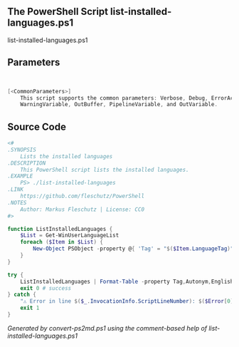 ## The PowerShell Script **list-installed-languages.ps1**

list-installed-languages.ps1 


## Parameters
```powershell


[<CommonParameters>]
    This script supports the common parameters: Verbose, Debug, ErrorAction, ErrorVariable, WarningAction, 
    WarningVariable, OutBuffer, PipelineVariable, and OutVariable.
```

## Source Code
```powershell
<#
.SYNOPSIS
	Lists the installed languages
.DESCRIPTION
	This PowerShell script lists the installed languages.
.EXAMPLE
	PS> ./list-installed-languages
.LINK
	https://github.com/fleschutz/PowerShell
.NOTES
	Author: Markus Fleschutz | License: CC0
#>

function ListInstalledLanguages { 
	$List = Get-WinUserLanguageList
	foreach ($Item in $List) {
		New-Object PSObject -property @{ 'Tag' = "$($Item.LanguageTag)"; 'Autonym' = "$($Item.Autonym)"; 'English' = "$($Item.EnglishName)"; 'Spellchecking' = "$($Item.Spellchecking)"; 'Handwriting' = "$($Item.Handwriting)" }
	}
}

try {
	ListInstalledLanguages | Format-Table -property Tag,Autonym,English,Spellchecking,Handwriting
	exit 0 # success
} catch {
	"⚠️ Error in line $($_.InvocationInfo.ScriptLineNumber): $($Error[0])"
	exit 1
}
```

*Generated by convert-ps2md.ps1 using the comment-based help of list-installed-languages.ps1*
